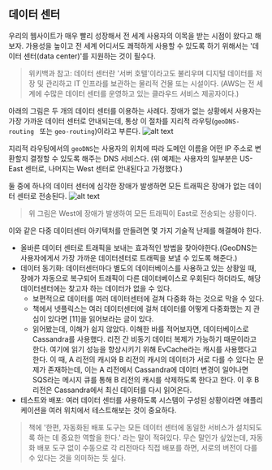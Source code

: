 ## 데이터 센터
우리의 웹사이트가 매우 빨리 성장해서 전 세계 사용자의 이목을 받는 시점이 왔다고 해보자.
가용성을 높이고 전 세계 어디서도 쾌적하게 사용할 수 있도록 하기 위해서는 '데이터 센터(data center)'를 지원하는 것이 필수다.
> 위키백과 참고: 데이터 센터란 '서버 호텔'이라고도 불리우며 디지털 데이터를 저장 및 관리하고 IT 인프라를 보관하는 물리적 건물 또는 시설이다.
(AWS는 전 세계에 수많은 데이터 센터를 운영하고 있는 클라우드 서비스 제공자이다.)

아래의 그림은 두 개의 데이터 센터를 이용하는 사례다.
장애가 없는 상황에서 사용자는 가장 가까운 데이터 센터로 안내되는데, 통상 이 절차를 지리적 라우팅(`geoDNS-routing ` 또는 `geo-routing`)이라고 부른다.
![alt text](images/020/data_center_example.png)

지리적 라우팅에서의 `geoDNS`는 사용자의 위치에 따라 도메인 이름을 어떤 IP 주소로 변환할지 결정할 수 있도록 해주는 DNS 서비스다.
(위 예제는 사용자의 일부분은 US-East 센터로, 나머지는 West 센터로 안내된다고 가정했다.)

둘 중에 하나의 데이터 센터에 심각한 장애가 발생하면 모든 트래픽은 장애가 없는 데이터 센터로 전송된다.
![alt text](images/020/data_center_failover.png)

> 위 그림은 West에 장애가 발생하여 모든 트래픽이 East로 전송되는 상황이다.

이와 같은 다중 데이터센터 아키텍처를 만들려면 몇 가지 기술적 난제를 해결해야 한다.
- 올바른 데이터 센터로 트래픽을 보내는 효과적인 방법을 찾아야한다.(GeoDNS는 사용자에게서 가장 가까운 데이터센터로 트래픽을 보낼 수 있도록 해준다.)
- 데이터 동기화: 데이터센터마다 별도의 데이터베이스를 사용하고 있는 상황일 때, 장애가 자동으로 복구되어 트래픽이 다른 데이터베이스로 우회된다 하더라도, 해당 데이터센터에는 찾고자 하는 데이터가 없을 수 있다.
  - 보편적으로 데이터를 여러 데이터센터에 걸쳐 다중화 하는 것으로 막을 수 있다.
  - 책에서 넷플릭스는 여러 데이터센터에 걸쳐 데이터를 어떻게 다중화했는 지 관심이 있다면 [11]을 읽어보라는 글이 있다.
  - 읽어봤는데, 이해가 쉽지 않았다. 이해한 바를 적어보자면, 데이터베이스로 Cassandra를 사용했다. 리전 간 비동기 데이터 복제가 가능하기 때문이라고 한다. 여기에 읽기 성능을 향상시키기 위해 EvCache라는 캐시를 사용했다고 한다. 이 때, A 리전의 캐시와 B 리전의 캐시의 데이터가 서로 다를 수 있다는 문제가 존재하는데, 이는 A 리전에서 Cassandra에 데이터 변경이 일어나면 SQS라는 메시지 큐를 통해 B 리전의 캐시를 삭제하도록 한다고 한다. 이 후 B 리전은 Cassandra에서 최신 데이터를 다시 읽어온다.
- 테스트와 배포: 여러 데이터 센터를 사용하도록 시스템이 구성된 상황이라면 애플리케이션을 여러 위치에서 테스트해보는 것이 중요하다.
> 책에 '한편, 자동화된 배포 도구는 모든 데이터 센터에 동일한 서비스가 설치되도록 하는 데 중요한 역할을 한다.' 라는 말이 적혀있다. 무슨 말인가 싶었는데, 자동화 배포 도구 없이 수동으로 각 리전마다 직접 배포를 하면, 서로의 버전이 다를 수 있다는 것을 의미하는 듯 싶다.
